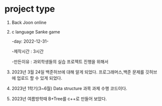 # project type

1. Back Joon online 

2. c language Sanke game 

    -day: 2022-12-31- 
  
    -제작시간 : 3시간
  
    -만든이유 : 과외학생들의 실습 프로젝트 진행을 위해서

3. 2023년 3월 24일 백준허브에 대해 알게 되었다. 프로그래머스,백준 문제를 깃허브에 업로드 할 수 있게 되었다.

4. 2023년 1학기(3~6월) Data structure 과목 과제 수행 코드이다.

5. 2023년 여름방학때 B+Tree를 c++로 만들어 보았다. 
